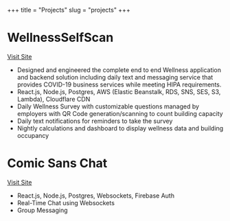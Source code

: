 +++ 
title = "Projects" 
slug = "projects" 
+++

# WellnessSelfScan

[Visit Site](https://WellnessSelfScan.com)

- Designed and engineered the complete end to end Wellness application and backend solution including daily text and messaging service that provides COVID-19 business services while meeting HIPA requirements.
- React.js, Node.js, Postgres, AWS (Elastic Beanstalk, RDS, SNS, SES, S3, Lambda), Cloudflare CDN
- Daily Wellness Survey with customizable questions managed by employers with QR Code generation/scanning to count
  building capacity
- Daily text notifications for reminders to take the survey
- Nightly calculations and dashboard to display wellness data and building occupancy

# Comic Sans Chat

[Visit Site](http://comic-sans-chat.herokuapp.com)

- React.js, Node.js, Postgres, Websockets, Firebase Auth
- Real-Time Chat using Websockets
- Group Messaging
